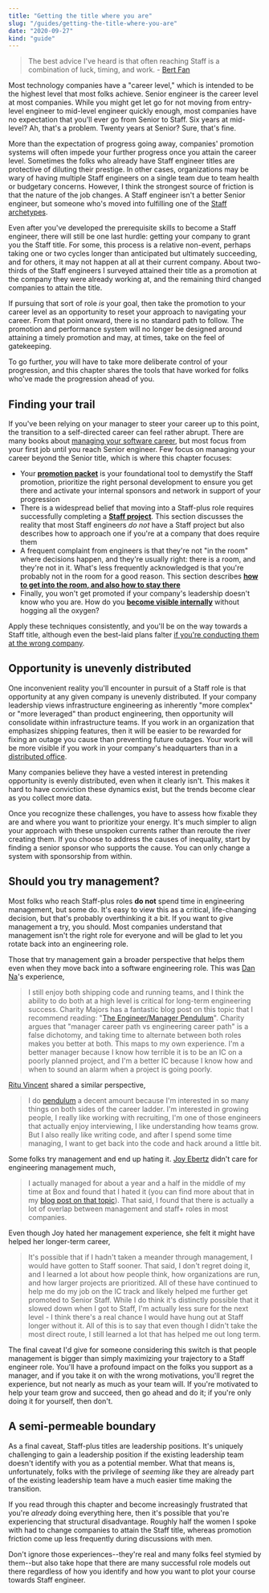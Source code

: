 ```yaml
---
title: "Getting the title where you are"
slug: "/guides/getting-the-title-where-you-are"
date: "2020-09-27"
kind: "guide"
---
```


> The best advice I've heard is that often reaching Staff is a combination of luck, timing, and work.
> \- [Bert Fan](/stories/bert-fan)

Most technology companies have a "career level," which is intended to be the highest level that most folks achieve. Senior engineer is the career level at most companies. While you might get let go for not moving from entry-level engineer to mid-level engineer quickly enough,
most companies have no expectation that you'll ever go from Senior to Staff.
Six years at mid-level? Ah, that's a problem.
Twenty years at Senior? Sure, that's fine.

More than the expectation of progress going away, companies' promotion systems
will often impede your further progress once you attain the career level. 
Sometimes the folks who already have Staff engineer titles are protective
of diluting their prestige.
In other cases, organizations may be wary of having multiple Staff engineers on a single team
due to team health or budgetary concerns.
However, I think the strongest source of friction is that
the nature of the job changes. A Staff engineer isn't a better Senior engineer,
but someone who's moved into fulfilling one of the [Staff archetypes](https://staffeng.com/guides/staff-archetypes).

Even after you've developed the prerequisite skills to become a Staff engineer, there will still be one last hurdle: getting your company to grant you the Staff title. For some, this process is a relative non-event, perhaps taking one or two cycles longer than anticipated but ultimately succeeding, and for others, it may not happen at all at their current company. About two-thirds of the Staff engineers I surveyed attained their title as a promotion at the company they were already working at, and the remaining third changed companies to attain the title.

If pursuing that sort of role _is_ your goal, then take the promotion to your career level as an opportunity to reset your approach to navigating your career. From that point onward, there is no standard path to follow. The promotion and performance system will no longer be designed around attaining a timely promotion and may, at times, take on the feel of gatekeeping.

To go further, _you_ will have to take more deliberate control of your progression, and this chapter shares the tools that have worked for folks who've made the progression ahead of you.

## Finding your trail

If you've been relying on your manager to steer your career up to this point, the transition to a self-directed career can feel rather abrupt.
There are many books about [managing your software career](https://www.learninpublic.org/),
but most focus from your first job until you reach Senior engineer.
Few focus on managing your career beyond the Senior title,
which is where this chapter focuses:


*   Your **[promotion packet](https://staffeng.com/guides/promo-packets)** is your foundational tool to demystify the Staff promotion, prioritize the right personal development to ensure you get there and activate your internal sponsors and network in support of your progression
*   There is a widespread belief that moving into a Staff-plus role requires successfully completing a **[Staff project](https://staffeng.com/guides/staff-projects)**. This section discusses the reality that most Staff engineers _do not_ have a Staff project but also describes how to approach one if you're at a company that does require them
*   A frequent complaint from engineers is that they're not "in the room" where decisions happen, and they're usually right: there is a room, and they're not in it. What's less frequently acknowledged is that you're probably not in the room for a good reason. This section describes **[how to get into the room, and also how to stay there](https://staffeng.com/guides/getting-in-the-room)**
*   Finally, you won't get promoted if your company's leadership doesn't know who you are. How do you **[become visible internally](https://staffeng.com/guides/being-visible)** without hogging all the oxygen?

Apply these techniques consistently, and you'll be on the way towards a Staff title, although even the best-laid plans falter [if you're conducting them at the wrong company](https://staffeng.com/guides/deciding-to-switch).

## Opportunity is unevenly distributed

One inconvenient reality you'll encounter in pursuit of a Staff role is that
opportunity at any given company is unevenly distributed.
If your company leadership views infrastructure engineering as inherently
"more complex" or "more leveraged" than product engineering, then
opportunity will consolidate within infrastructure teams.
If you work in an organization that emphasizes shipping features,
then it will be easier to be rewarded for fixing an outage you cause
than preventing future outages.
Your work will be more visible if you work in your company's headquarters than in a [distributed office](https://lethain.com/how-to-start-distributed-engineering-office/).

Many companies believe they have a vested interest in pretending opportunity is evenly distributed, even when it clearly isn't.
This makes it hard to have conviction these dynamics exist,
but the trends become clear as you collect more data.

Once you recognize these challenges, you have to assess how fixable they are and where you want to prioritize your energy.
It's much simpler to align your approach with these unspoken currents rather than reroute the river creating them.
If you choose to address the causes of inequality,
start by finding a senior sponsor who supports the cause.
You can only change a system with sponsorship from within.


## Should you try management?

Most folks who reach Staff-plus roles **do not** spend time in engineering management, but some do.
It's easy to view this as a critical, life-changing decision, but that's probably overthinking it a bit.
If you want to give management a try, you should.
Most companies understand that management isn't the right role for everyone and will be glad to let
you rotate back into an engineering role.

Those that try management gain a broader perspective that helps them even when they
move back into a software engineering role.
This was [Dan Na](https://staffeng.com/stories/dan-na)'s experience,

> I still enjoy both shipping code and running teams, and I think the ability to do both at a high level is critical for long-term engineering success. Charity Majors has a fantastic blog post on this topic that I recommend reading: "[The Engineer/Manager Pendulum](https://charity.wtf/2017/05/11/the-engineer-manager-pendulum/)".
> Charity argues that "manager career path vs engineering career path" is a false dichotomy, and taking time to alternate between both roles makes you better at both. This maps to my own experience. I'm a better manager because I know how terrible it is to be an IC on a poorly planned project, and I'm a better IC because I know how and when to sound an alarm when a project is going poorly.

[Ritu Vincent](https://staffeng.com/stories/ritu-vincent) shared a similar perspective,

> I do [pendulum](https://charity.wtf/2017/05/11/the-engineer-manager-pendulum/) a decent amount because I'm interested in so many things on both sides of the career ladder. I'm interested in growing people, I really like working with recruiting, I'm one of those engineers that actually enjoy interviewing, I like understanding how teams grow. But I also really like writing code, and after I spend some time managing, I want to get back into the code and hack around a little bit.

Some folks try management and end up hating it.
[Joy Ebertz](https://staffeng.com/stories/joy-ebertz) didn't care for engineering management much,

> I actually managed for about a year and a half in the middle of my time at Box and found that I hated it (you can find more about that in my [blog post on that topic](https://code.likeagirl.io/why-i-left-management-the-engineering-technical-track-vs-management-track-abef5b1d914d)). That said, I found that there is actually a lot of overlap between management and staff+ roles in most companies.

Even though Joy hated her management experience, she felt it might have helped her longer-term career,

> It's possible that if I hadn't taken a meander through management, I would have gotten to Staff sooner. That said, I don't regret doing it, and I learned a lot about how people think, how organizations are run, and how larger projects are prioritized. All of these have continued to help me do my job on the IC track and likely helped me further get promoted to Senior Staff. While I do think it's distinctly possible that it slowed down when I got to Staff, I'm actually less sure for the next level - I think there's a real chance I would have hung out at Staff longer without it. All of this is to say that even though I didn't take the most direct route, I still learned a lot that has helped me out long term.

The final caveat I'd give for someone considering this switch is that
people management is bigger than simply maximizing your trajectory to a Staff engineer role. You'll have a profound impact on the folks you support as a manager, and if you take it on with the wrong motivations, you'll regret the experience, but not nearly as much as your team will. If you're motivated to help your team grow and succeed, then go ahead and do it; if you're only doing it for yourself, then don't.

## A semi-permeable boundary

As a final caveat, Staff-plus titles are leadership positions. It's uniquely challenging to gain a leadership position if the existing leadership team doesn't identify with you as a potential member. What that means is, unfortunately, folks with the privilege of _seeming_ _like_ they are already part of the existing leadership team have a much easier time making the transition.

If you read through this chapter and become increasingly frustrated that you're _already_ doing everything here, then it's possible that you're experiencing that structural disadvantage. Roughly half the women I spoke with had to change companies to attain the Staff title, whereas promotion friction come up less frequently during discussions with men.

Don't ignore those experiences--they're real and many folks feel stymied by them--but also take hope that there are many successful role models out there regardless of how you identify and how you want to plot your course towards Staff engineer.